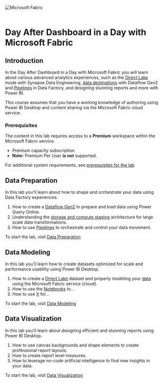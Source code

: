 ![Microsoft Fabric](https://raw.githubusercontent.com/microsoft/FabricCAT/main/Asset%20Library/MicrosoftFabric.png)
</br>
</br>

# Day After Dashboard in a Day with Microsoft Fabric

## Introduction
In the Day After Dashboard in a Day with Microsoft Fabric you will learn about various advanced analytics experiences, such as the [Direct Lake](https://learn.microsoft.com/power-bi/enterprise/directlake-overview) mode with Synapse Data Engineering, [data destinations](https://learn.microsoft.com/fabric/data-factory/dataflows-gen2-overview#data-destinations) with Dataflow Gen2 and [Pipelines](https://learn.microsoft.com/fabric/data-factory/create-first-pipeline-with-sample-data) in Data Factory, and designing stunning reports and more with Power BI.

This course assumes that you have a working knowledge of authoring using Power BI Desktop and content sharing via the Microsoft Fabric cloud service.

### Prerequisites
The content in this lab requires access to a **Premium** workspace within the Microsoft Fabric service.
- Premium capacity subscription
- **Note:** Premium Per User ***is not*** supported.

For additional system requirements, see [prerequisites for the lab](./Prerequisites.md)

## Data Preparation

In this lab you'll learn about how to shape and orchestrate your data using Data Factory experiences.

1. How to create a [Dataflow Gen2](https://docs.microsoft.com/power-bi/transform-model/dataflows/dataflows-introduction-self-service) to prepare and load data using Power Query Online.
1. Understanding the [storage and compute staging](https://blog.fabric.microsoft.com/blog/data-factory-spotlight-dataflows-gen2?ft=Data-factory:category) architecture for large scale data transformations.
1. How to use [Pipelines](https://learn.microsoft.com/fabric/data-factory/activity-overview) to orchestrate and control your data movement.

To start the lab, visit [Data Preparation](./DataPreparation.md)

## Data Modeling

In this lab you'll learn how to create datasets optimized for scale and performance usability using  Power BI Desktop.

1. How to create a [Direct Lake](https://docs.microsoft.com/power-bi/transform-model/desktop-storage-mode) dataset and properly modeling your [data](https://learn.microsoft.com/power-bi/guidance/star-schema) using the Microsoft Fabric service (cloud).
1. How to use the [Notebooks]() to...
1. How to use [X](https://docs.microsoft.com/power-bi/transform-model/desktop-external-tools) for...

To start the lab, visit [Data Modeling](./DataModeling.md)

## Data Visualization

In this lab you'll learn about designing efficient and stunning reports using Power BI Desktop.

1. How to use canvas backgrounds and shape elements to create professional report layouts.
1. How to create report level measures.
1. How to leverage no-code artificial intelligence to find new insights in your data.

To start the lab, visit [Data Visualization](./DataVisualization.md)